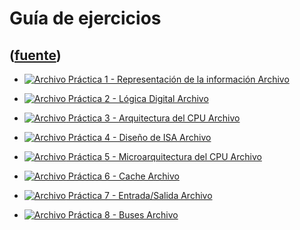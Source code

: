 # Guía de ejercicios
([fuente](https://campus.exactas.uba.ar/course/view.php?id=1058&section=5))
---
  - [![Archivo](https://campus.exactas.uba.ar/theme/image.php/magazine/core/1462913092/f/pdf) Práctica 1 - Representación de la información Archivo](https://campus.exactas.uba.ar/mod/resource/view.php?id=57232)

  - [![Archivo](https://campus.exactas.uba.ar/theme/image.php/magazine/core/1462913092/f/pdf) Práctica 2 - Lógica Digital Archivo](https://campus.exactas.uba.ar/mod/resource/view.php?id=57363)

  - [![Archivo](https://campus.exactas.uba.ar/theme/image.php/magazine/core/1462913092/f/pdf) Práctica 3 - Arquitectura del CPU Archivo](https://campus.exactas.uba.ar/mod/resource/view.php?id=58295)

  - [![Archivo](https://campus.exactas.uba.ar/theme/image.php/magazine/core/1462913092/f/pdf) Práctica 4 - Diseño de ISA Archivo](https://campus.exactas.uba.ar/mod/resource/view.php?id=58812)

  - [![Archivo](https://campus.exactas.uba.ar/theme/image.php/magazine/core/1462913092/f/pdf) Práctica 5 - Microarquitectura del CPU Archivo](https://campus.exactas.uba.ar/mod/resource/view.php?id=58916)

  - [![Archivo](https://campus.exactas.uba.ar/theme/image.php/magazine/core/1462913092/f/pdf) Práctica 6 - Cache Archivo](https://campus.exactas.uba.ar/mod/resource/view.php?id=58917)

  - [![Archivo](https://campus.exactas.uba.ar/theme/image.php/magazine/core/1462913092/f/pdf) Práctica 7 - Entrada/Salida Archivo](https://campus.exactas.uba.ar/mod/resource/view.php?id=58918)

  - [![Archivo](https://campus.exactas.uba.ar/theme/image.php/magazine/core/1462913092/f/pdf) Práctica 8 - Buses Archivo](https://campus.exactas.uba.ar/mod/resource/view.php?id=58919)

